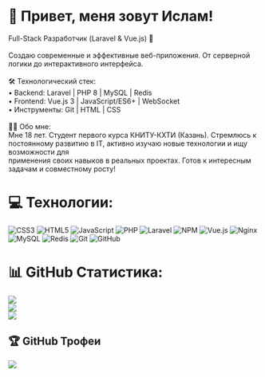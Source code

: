 # 💫 Привет, меня зовут Ислам!
Full-Stack Разработчик (Laravel & Vue.js) 🚀<br><br>Создаю современные и эффективные веб-приложения. От серверной логики до интерактивного интерфейса.<br><br>🛠 Технологический стек:<br>• Backend: Laravel | PHP 8 | MySQL | Redis<br>• Frontend: Vue.js 3 | JavaScript/ES6+ | WebSocket<br>• Инструменты: Git | HTML | CSS<br><br>👨‍💻 Обо мне:<br>Мне 18 лет. Студент первого курса КНИТУ-КХТИ (Казань). Стремлюсь к<br>постоянному развитию в IT, активно изучаю новые технологии и ищу возможности для<br>применения своих навыков в реальных проектах. Готов к интересным задачам и совместному росту!

# 💻 Технологии:
![CSS3](https://img.shields.io/badge/css3-%231572B6.svg?style=for-the-badge&logo=css3&logoColor=white) ![HTML5](https://img.shields.io/badge/html5-%23E34F26.svg?style=for-the-badge&logo=html5&logoColor=white) ![JavaScript](https://img.shields.io/badge/javascript-%23323330.svg?style=for-the-badge&logo=javascript&logoColor=%23F7DF1E) ![PHP](https://img.shields.io/badge/php-%23777BB4.svg?style=for-the-badge&logo=php&logoColor=white) ![Laravel](https://img.shields.io/badge/laravel-%23FF2D20.svg?style=for-the-badge&logo=laravel&logoColor=white) ![NPM](https://img.shields.io/badge/NPM-%23CB3837.svg?style=for-the-badge&logo=npm&logoColor=white) ![Vue.js](https://img.shields.io/badge/vue.js-%2335495e.svg?style=for-the-badge&logo=vuedotjs&logoColor=%234FC08D) ![Nginx](https://img.shields.io/badge/nginx-%23009639.svg?style=for-the-badge&logo=nginx&logoColor=white) ![MySQL](https://img.shields.io/badge/mysql-4479A1.svg?style=for-the-badge&logo=mysql&logoColor=white) ![Redis](https://img.shields.io/badge/redis-%23DD0031.svg?style=for-the-badge&logo=redis&logoColor=white) ![Git](https://img.shields.io/badge/git-%23F05033.svg?style=for-the-badge&logo=git&logoColor=white) ![GitHub](https://img.shields.io/badge/github-%23121011.svg?style=for-the-badge&logo=github&logoColor=white)
# 📊 GitHub Статистика:
![](https://github-readme-stats.vercel.app/api?username=Afam46&theme=dark&hide_border=false&include_all_commits=true&count_private=false)<br/>
![](https://nirzak-streak-stats.vercel.app/?user=Afam46&theme=dark&hide_border=false)<br/>
![](https://github-readme-stats.vercel.app/api/top-langs/?username=Afam46&theme=dark&hide_border=false&include_all_commits=true&count_private=false&layout=compact)

## 🏆 GitHub Трофеи
![](https://github-profile-trophy.vercel.app/?username=Afam46&theme=radical&no-frame=false&no-bg=true&margin-w=4)
